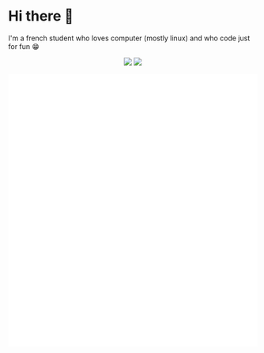 # Hi there 👋
I'm a french student who loves computer (mostly linux) and who code just for fun :grin:

<p align="center">
  <a href="https://en.wikipedia.org/wiki/NixOS" alt="NixOS Wikipedia Page">
        <img src="https://img.shields.io/badge/OS-NixOS-informational?style=for-the-badge&logo=Nixos&logoColor=white" /></a>
  
  <a href="https://alexoo.notion.site/Portfolio-55e12a0097b94be38120ecae8e5c2734" alt="My Notion Portfolio">
        <img src="https://img.shields.io/badge/Portfolio-My%20Notion%20Page-informational?style=for-the-badge&logo=notion&logoColor=white&color=red" /></a>
</p>

<p align="center">
  <img src="https://github.com/DarkOnion0/DarkOnion0/blob/master/github-metrics.svg" />
</p>
<!--
![Metrics](https://github.com/DarkOnion0/DarkOnion0/blob/master/github-metrics.svg)

**DarkOnion0/DarkOnion0** is a ✨ _special_ ✨ repository because its `README.md` (this file) appears on your GitHub profile.

Here are some ideas to get you started:

- 🔭 I’m currently working on ...
- 🌱 I’m currently learning ...
- 👯 I’m looking to collaborate on ...
- 🤔 I’m looking for help with ...
- 💬 Ask me about ...
- 📫 How to reach me: ...
- 😄 Pronouns: ...
- ⚡ Fun fact: ...
-->
